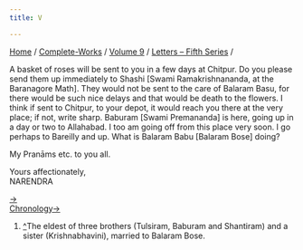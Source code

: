 ```yaml
---
title: V

---
```



[Home](../../../index.htm) / [Complete-Works](../../complete_works.htm)
/ [Volume 9](../volume_9_contents.htm) / [Letters – Fifth
Series](letters_fifth_series_contents.htm) /



A basket of roses will be sent to you in a few days at Chitpur. Do you
please send them up immediately to Shashi \[Swami Ramakrishnananda, at
the Baranagore Math\]. They would not be sent to the care of Balaram
Basu, for there would be such nice delays and that would be death to the
flowers. I think if sent to Chitpur, to your depot, it would reach you
there at the very place; if not, write sharp. Baburam \[Swami
Premananda\] is here, going up in a day or two to Allahabad. I too am
going off from this place very soon. I go perhaps to Bareilly and up.
What is Balaram Babu \[Balaram Bose\] doing?

My Pranāms etc. to you all.

Yours affectionately,  
NARENDRA

[→](006_sharat.htm)  
[Chronology→](../../volume_6/epistles_second_series/032_sir.htm)



1.  [^](#fn1_1)The eldest of three brothers (Tulsiram, Baburam and
    Shantiram) and a sister (Krishnabhavini), married to Balaram Bose.  
